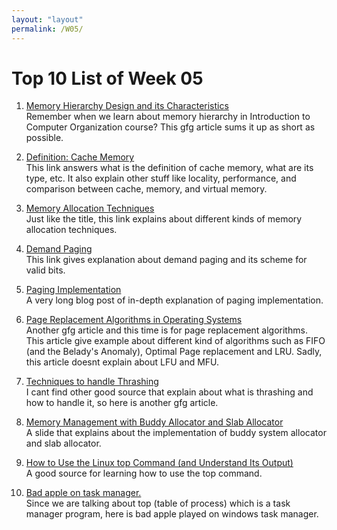 ```yaml
---
layout: "layout"
permalink: /W05/
---
```


# Top 10 List of Week 05

1. [Memory Hierarchy Design and its Characteristics](https://www.geeksforgeeks.org/memory-hierarchy-design-and-its-characteristics/)<br>
Remember when we learn about memory hierarchy in Introduction to Computer Organization course?
This gfg article sums it up as short as possible.

2. [Definition: Cache Memory](https://searchstorage.techtarget.com/definition/cache-memory)<br>
This link answers what is the definition of cache memory, what are its type, etc.
It also explain other stuff like locality, performance, and comparison between cache, memory, and virtual memory.

3. [Memory Allocation Techniques](https://www.memorymanagement.org/mmref/alloc.html)<br>
Just like the title, this link explains about different kinds of memory allocation techniques.

4. [Demand Paging](http://ftp.gunadarma.ac.id/linux/docs/v06/Kuliah/SistemOperasi/BUKU/SistemOperasi-4.X-2/ch05s02.html)<br>
This link gives explanation about demand paging and its scheme for valid bits.

5. [Paging Implementation](https://os.phil-opp.com/paging-implementation/)<br>
A very long blog post of in-depth explanation of paging implementation.

6. [Page Replacement Algorithms in Operating Systems](https://www.geeksforgeeks.org/page-replacement-algorithms-in-operating-systems/)<br>
Another gfg article and this time is for page replacement algorithms.
This article give example about different kind of algorithms such as FIFO (and the Belady's Anomaly), Optimal Page replacement and LRU.
Sadly, this article doesnt explain about LFU and MFU.

7. [Techniques to handle Thrashing](https://www.geeksforgeeks.org/techniques-to-handle-thrashing/)<br>
I cant find other good source that explain about what is thrashing and how to handle it, so here is another gfg article.

8. [Memory Management with Buddy Allocator and Slab Allocator](https://students.mimuw.edu.pl/ZSO/Wyklady/06_memory2/BuddySlabAllocator.pdf)<br>
A slide that explains about the implementation of buddy system allocator and slab allocator.

9. [How to Use the Linux top Command (and Understand Its Output)](https://www.howtogeek.com/668986/how-to-use-the-linux-top-command-and-understand-its-output/)<br>
A good source for learning how to use the top command. 

10. [Bad apple on task manager.](https://www.youtube.com/watch?v=sBeI30ccb6g)<br>
Since we are talking about top (table of process) which is a task manager program, here is bad apple played on windows task manager.

